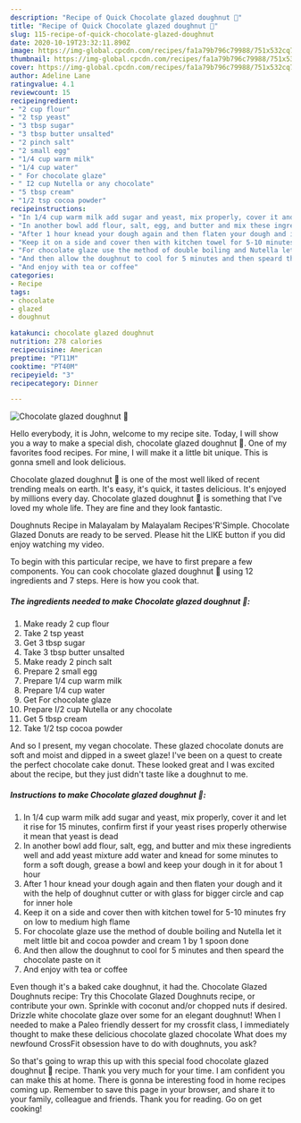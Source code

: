 ```yaml
---
description: "Recipe of Quick Chocolate glazed doughnut 🍩"
title: "Recipe of Quick Chocolate glazed doughnut 🍩"
slug: 115-recipe-of-quick-chocolate-glazed-doughnut
date: 2020-10-19T23:32:11.890Z
image: https://img-global.cpcdn.com/recipes/fa1a79b796c79988/751x532cq70/chocolate-glazed-doughnut-🍩-recipe-main-photo.jpg
thumbnail: https://img-global.cpcdn.com/recipes/fa1a79b796c79988/751x532cq70/chocolate-glazed-doughnut-🍩-recipe-main-photo.jpg
cover: https://img-global.cpcdn.com/recipes/fa1a79b796c79988/751x532cq70/chocolate-glazed-doughnut-🍩-recipe-main-photo.jpg
author: Adeline Lane
ratingvalue: 4.1
reviewcount: 15
recipeingredient:
- "2 cup flour"
- "2 tsp yeast"
- "3 tbsp sugar"
- "3 tbsp butter unsalted"
- "2 pinch salt"
- "2 small egg"
- "1/4 cup warm milk"
- "1/4 cup water"
- " For chocolate glaze"
- " I2 cup Nutella or any chocolate"
- "5 tbsp cream"
- "1/2 tsp cocoa powder"
recipeinstructions:
- "In 1/4 cup warm milk add sugar and yeast, mix properly, cover it and let it rise for 15 minutes, confirm first if your yeast rises properly otherwise it mean that yeast is dead"
- "In another bowl add flour, salt, egg, and butter and mix these ingredients well and add yeast mixture add water and knead for some minutes to form a soft dough, grease a bowl and keep your dough in it for about 1 hour"
- "After 1 hour knead your dough again and then flaten your dough and it with the help of doughnut cutter or with glass for bigger circle and cap for inner hole"
- "Keep it on a side and cover then with kitchen towel for 5-10 minutes fry on low to medium high flame"
- "For chocolate glaze use the method of double boiling and Nutella let it melt little bit and cocoa powder and cream 1 by 1 spoon done"
- "And then allow the doughnut to cool for 5 minutes and then speard the chocolate paste on it"
- "And enjoy with tea or coffee"
categories:
- Recipe
tags:
- chocolate
- glazed
- doughnut

katakunci: chocolate glazed doughnut 
nutrition: 278 calories
recipecuisine: American
preptime: "PT11M"
cooktime: "PT40M"
recipeyield: "3"
recipecategory: Dinner

---
```



![Chocolate glazed doughnut 🍩](https://img-global.cpcdn.com/recipes/fa1a79b796c79988/751x532cq70/chocolate-glazed-doughnut-🍩-recipe-main-photo.jpg)

Hello everybody, it is John, welcome to my recipe site. Today, I will show you a way to make a special dish, chocolate glazed doughnut 🍩. One of my favorites food recipes. For mine, I will make it a little bit unique. This is gonna smell and look delicious.

Chocolate glazed doughnut 🍩 is one of the most well liked of recent trending meals on earth. It's easy, it's quick, it tastes delicious. It's enjoyed by millions every day. Chocolate glazed doughnut 🍩 is something that I've loved my whole life. They are fine and they look fantastic.

Doughnuts Recipe in Malayalam by Malayalam Recipes&#39;R&#39;Simple. Chocolate Glazed Donuts are ready to be served. Please hit the LIKE button if you did enjoy watching my video.


To begin with this particular recipe, we have to first prepare a few components. You can cook chocolate glazed doughnut 🍩 using 12 ingredients and 7 steps. Here is how you cook that.

<!--inarticleads1-->

##### The ingredients needed to make Chocolate glazed doughnut 🍩:

1. Make ready 2 cup flour
1. Take 2 tsp yeast
1. Get 3 tbsp sugar
1. Take 3 tbsp butter unsalted
1. Make ready 2 pinch salt
1. Prepare 2 small egg
1. Prepare 1/4 cup warm milk
1. Prepare 1/4 cup water
1. Get  For chocolate glaze
1. Prepare  I/2 cup Nutella or any chocolate
1. Get 5 tbsp cream
1. Take 1/2 tsp cocoa powder


And so I present, my vegan chocolate. These glazed chocolate donuts are soft and moist and dipped in a sweet glaze! I&#39;ve been on a quest to create the perfect chocolate cake donut. These looked great and I was excited about the recipe, but they just didn&#39;t taste like a doughnut to me. 

<!--inarticleads2-->

##### Instructions to make Chocolate glazed doughnut 🍩:

1. In 1/4 cup warm milk add sugar and yeast, mix properly, cover it and let it rise for 15 minutes, confirm first if your yeast rises properly otherwise it mean that yeast is dead
1. In another bowl add flour, salt, egg, and butter and mix these ingredients well and add yeast mixture add water and knead for some minutes to form a soft dough, grease a bowl and keep your dough in it for about 1 hour
1. After 1 hour knead your dough again and then flaten your dough and it with the help of doughnut cutter or with glass for bigger circle and cap for inner hole
1. Keep it on a side and cover then with kitchen towel for 5-10 minutes fry on low to medium high flame
1. For chocolate glaze use the method of double boiling and Nutella let it melt little bit and cocoa powder and cream 1 by 1 spoon done
1. And then allow the doughnut to cool for 5 minutes and then speard the chocolate paste on it
1. And enjoy with tea or coffee


Even though it&#39;s a baked cake doughnut, it had the. Chocolate Glazed Doughnuts recipe: Try this Chocolate Glazed Doughnuts recipe, or contribute your own. Sprinkle with coconut and/or chopped nuts if desired. Drizzle white chocolate glaze over some for an elegant doughnut! When I needed to make a Paleo friendly dessert for my crossfit class, I immediately thought to make these delicious chocolate glazed chocolate What does my newfound CrossFit obsession have to do with doughnuts, you ask? 

So that's going to wrap this up with this special food chocolate glazed doughnut 🍩 recipe. Thank you very much for your time. I am confident you can make this at home. There is gonna be interesting food in home recipes coming up. Remember to save this page in your browser, and share it to your family, colleague and friends. Thank you for reading. Go on get cooking!
